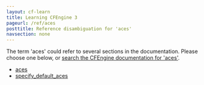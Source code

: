 ```yaml
---
layout: cf-learn
title: Learning CFEngine 3
pageurl: /ref/aces
posttitle: Reference disambiguation for 'aces'
navsection: none
---
```


The term 'aces' could refer to several sections in the documentation. Please choose one below, or
[search the CFEngine documentation for 'aces'](http://docs.cfengine.com/latest/search.html?q=aces).

- [aces](http://docs.cfengine.com/latest/reference-promise-types-files.html#aces)
- [specify_default_aces](http://docs.cfengine.com/latest/reference-promise-types-files.html#specify_default_aces)

